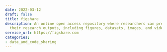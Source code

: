 ```yaml
---
date: 2022-03-12
draft: false
title: figshare
description: An online open access repository where researchers can preserve and share
  their research outputs, including figures, datasets, images, and videos.
service_url: https://figshare.com
categories:
- data_and_code_sharing
---
```



